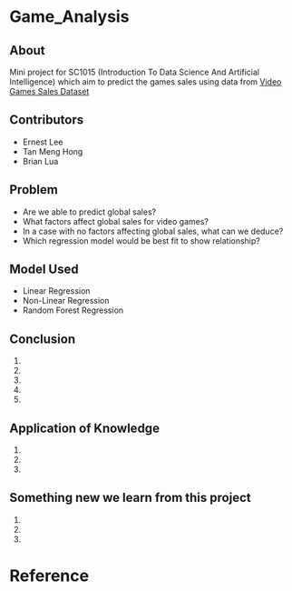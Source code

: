 # Game_Analysis

## About
Mini project for SC1015 (Introduction To Data Science And Artificial Intelligence) which aim to predict the games sales using data from [Video Games Sales Dataset](https://www.kaggle.com/datasets/sidtwr/videogames-sales-dataset?select=Video_Games_Sales_as_at_22_Dec_2016.csv)

## Contributors
- Ernest Lee
- Tan Meng Hong
- Brian Lua

## Problem
- Are we able to predict global sales?
- What factors affect global sales for video games?
- In a case with no factors affecting global sales, what can we deduce?
- Which regression model would be best fit to show relationship?

## Model Used
- Linear Regression
- Non-Linear Regression
- Random Forest Regression

## Conclusion
1.
2.
3.
4.
5.

## Application of Knowledge
1.
2.
3.

## Something new we learn from this project
1.
2.
3.

# Reference
